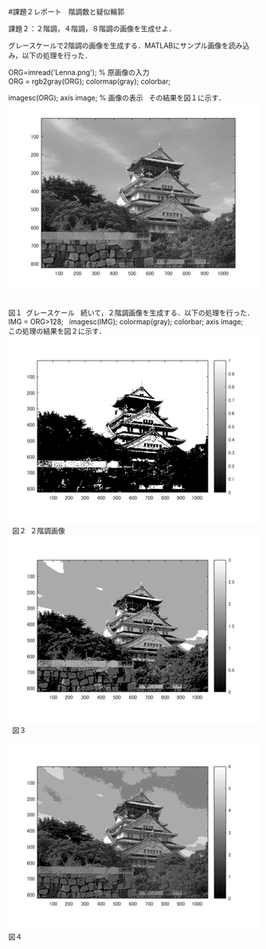 #課題２レポート　階調数と疑似輪郭  
  
課題２：２階調，４階調，８階調の画像を生成せよ．  
  
グレースケールで2階調の画像を生成する．MATLABにサンプル画像を読み込み，以下の処理を行った．  
  
ORG=imread('Lenna.png'); % 原画像の入力  
ORG = rgb2gray(ORG); colormap(gray); colorbar;  
  
imagesc(ORG); axis image; % 画像の表示  
その結果を図１に示す．  
![原画像](https://github.com/JI1OIR/image_processing/blob/master/02/02o.png?raw=true)  
  
図１  グレースケール
  
続いて，２階調画像を生成する．以下の処理を行った．  
IMG = ORG>128;  
imagesc(IMG); colormap(gray); colorbar;  axis image;  
この処理の結果を図２に示す．
![原画像](https://github.com/JI1OIR/image_processing/blob/master/02/02im1.png?raw=true)  
図２  ２階調画像
![原画像](https://github.com/JI1OIR/image_processing/blob/master/02/02im2.png?raw=true)  
図３  

![原画像](https://github.com/JI1OIR/image_processing/blob/master/02/02im3.png?raw=true)  
図４    
  
